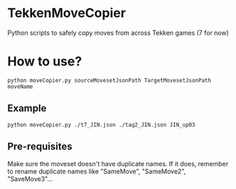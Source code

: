 # TekkenMoveCopier
Python scripts to safely copy moves from across Tekken games (7 for now)

# How to use?
```
python moveCopier.py sourceMovesetJsonPath TargetMovesetJsonPath moveName
```
## Example
```
python moveCopier.py ./t7_JIN.json ./tag2_JIN.json JIN_up03
```

## Pre-requisites
Make sure the moveset doesn't have duplicate names.
If it does, remember to rename duplicate names like "SameMove", "SameMove2", "SaveMove3"... 
